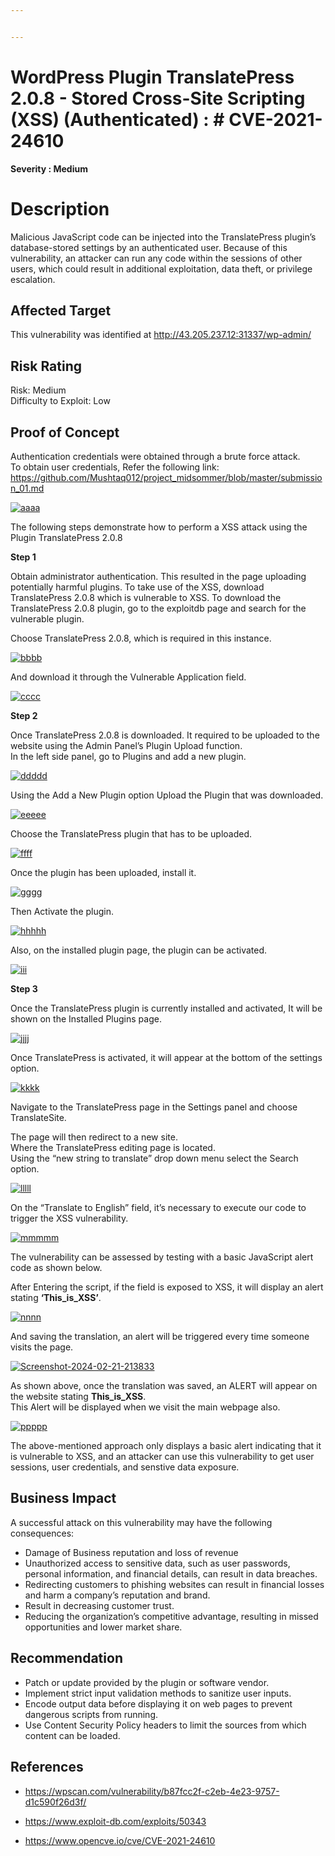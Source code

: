 ```yaml
---


---
```


<h1 id="wordpress-plugin-translatepress-2.0.8---stored-cross-site-scripting-xss-authenticated---cve-2021-24610">WordPress Plugin TranslatePress 2.0.8 - Stored Cross-Site Scripting (XSS) (Authenticated) : # CVE-2021-24610</h1>
<p><strong>Severity : Medium</strong></p>
<h1 id="description">Description</h1>
<p>Malicious JavaScript code can be injected into the TranslatePress plugin’s database-stored settings by an authenticated user. Because of this vulnerability, an attacker can run any code within the sessions of other users, which could result in additional exploitation, data theft, or privilege escalation.</p>
<h2 id="affected-target">Affected Target</h2>
<p>This vulnerability was identified at <a href="http://43.205.237.12:31337/wp-admin/">http://43.205.237.12:31337/wp-admin/</a></p>
<h2 id="risk-rating">Risk Rating</h2>
<p>Risk: Medium<br>
Difficulty to Exploit: Low</p>
<h2 id="proof-of-concept">Proof of Concept</h2>
<p>Authentication credentials were obtained through a brute force attack.<br>
To obtain user credentials, Refer the following link: <a href="https://github.com/Mushtaq012/project_midsommer/blob/master/submission_01.md">https://github.com/Mushtaq012/project_midsommer/blob/master/submission_01.md</a></p>
<p><a href="https://ibb.co/GcnYxYC"><img src="https://i.ibb.co/zGQ9n9P/aaaa.png" alt="aaaa" border="0"></a></p>
<p>The following steps demonstrate how to perform a XSS attack using the Plugin TranslatePress 2.0.8</p>
<p><strong>Step 1</strong></p>
<p>Obtain administrator authentication. This resulted in the page uploading potentially harmful plugins. To take use of the XSS, download TranslatePress 2.0.8 which is vulnerable to XSS. To download the TranslatePress 2.0.8 plugin, go to the exploitdb page and search for the vulnerable plugin.</p>
<p>Choose TranslatePress 2.0.8, which is required in this instance.</p>
<p><a href="https://ibb.co/jwfQV7x"><img src="https://i.ibb.co/qgjc0b4/bbbb.png" alt="bbbb" border="0"></a></p>
<p>And download it through the Vulnerable Application field.</p>
<p><a href="https://ibb.co/0998d8b"><img src="https://i.ibb.co/SmmW9WC/cccc.png" alt="cccc" border="0"></a></p>
<p><strong>Step 2</strong></p>
<p>Once TranslatePress 2.0.8 is downloaded. It required to be uploaded to the website using the Admin Panel’s Plugin Upload function.<br>
In the left side panel, go to Plugins and add a new plugin.</p>
<p><a href="https://ibb.co/sqWJSgM"><img src="https://i.ibb.co/fHDGRXP/ddddd.png" alt="ddddd" border="0"></a></p>
<p>Using the Add a New Plugin option Upload the Plugin that was downloaded.</p>
<p><a href="https://ibb.co/ZH7ZWWv"><img src="https://i.ibb.co/XyMwSS6/eeeee.png" alt="eeeee" border="0"></a></p>
<p>Choose the TranslatePress plugin that has to be uploaded.</p>
<p><a href="https://ibb.co/DWF2bQw"><img src="https://i.ibb.co/fFWwSHr/ffff.png" alt="ffff" border="0"></a></p>
<p>Once the plugin has been uploaded, install it.</p>
<p><a href="https://ibb.co/L5bC7dc"><img src="https://i.ibb.co/4d9jrRX/gggg.png" alt="gggg" border="0"></a></p>
<p>Then Activate the plugin.</p>
<p><a href="https://ibb.co/Cm37qxP"><img src="https://i.ibb.co/Jmw7NX3/hhhhh.png" alt="hhhhh" border="0"></a></p>
<p>Also, on the installed plugin page, the plugin can be activated.</p>
<p><a href="https://ibb.co/DfrRD0P"><img src="https://i.ibb.co/1GzmfFY/iii.png" alt="iii" border="0"></a></p>
<p><strong>Step 3</strong></p>
<p>Once the TranslatePress plugin is currently installed and activated, It will be shown on the Installed Plugins page.</p>
<p><a href="https://ibb.co/G0ZBtDQ"><img src="https://i.ibb.co/9NxzV0H/jjjj.png" alt="jjjj" border="0"></a></p>
<p>Once TranslatePress is activated, it will appear at the bottom of the settings option.</p>
<p><a href="https://ibb.co/qRw8CRh"><img src="https://i.ibb.co/tb56zbn/kkkk.png" alt="kkkk" border="0"></a></p>
<p>Navigate to the TranslatePress page in the Settings panel and choose TranslateSite.</p>
<p>The page will then redirect to a new site.<br>
Where the TranslatePress editing page is located.<br>
Using the “new string to translate” drop down menu select the Search option.</p>
<p><a href="https://ibb.co/R6JKQ0x"><img src="https://i.ibb.co/7p0DrWw/lllll.png" alt="lllll" border="0"></a></p>
<p>On the “Translate to English” field, it’s necessary to execute our code to trigger the XSS vulnerability.</p>
<p><a href="https://ibb.co/LYJmG2j"><img src="https://i.ibb.co/n6n9W5d/mmmmm.png" alt="mmmmm" border="0"></a></p>
<p>The vulnerability can be assessed by testing with a basic JavaScript alert code as shown below.</p>
<p>After Entering the script, if the field is exposed to XSS, it will display an alert stating <strong>‘This_is_XSS’</strong>.</p>
<p><a href="https://ibb.co/Px7vwfy"><img src="https://i.ibb.co/qBt3kP8/nnnn.png" alt="nnnn" border="0"></a></p>
<p>And saving the translation, an alert will be triggered every time someone visits the page.</p>
<p><a href="https://ibb.co/SJ659Kh"><img src="https://i.ibb.co/JCcmMzf/Screenshot-2024-02-21-213833.png" alt="Screenshot-2024-02-21-213833" border="0"></a></p>
<p>As shown above, once the translation was saved, an ALERT will appear on the website stating <strong>This_is_XSS</strong>.<br>
This Alert will be displayed when we visit the main webpage also.</p>
<p><a href="https://ibb.co/Y05X7GN"><img src="https://i.ibb.co/qJHCMwD/ppppp.png" alt="ppppp" border="0"></a></p>
<p>The above-mentioned approach only displays a basic alert indicating that it is vulnerable to XSS, and an attacker can use this vulnerability to get user sessions, user credentials, and senstive data exposure.</p>
<h2 id="business-impact">Business Impact</h2>
<p>A successful attack on this vulnerability may have the following consequences:</p>
<ul>
<li>Damage of Business reputation and loss of revenue</li>
<li>Unauthorized access to sensitive data, such as user passwords, personal information, and financial details, can result in data breaches.</li>
<li>Redirecting customers to phishing websites can result in financial losses and harm a company’s reputation and brand.</li>
<li>Result in decreasing customer trust.</li>
<li>Reducing the organization’s competitive advantage, resulting in missed opportunities and lower market share.</li>
</ul>
<h2 id="recommendation">Recommendation</h2>
<ul>
<li>Patch or update provided by the plugin or software vendor.</li>
<li>Implement strict input validation methods to sanitize user inputs.</li>
<li>Encode output data before displaying it on web pages to prevent dangerous scripts from running.</li>
<li>Use Content Security Policy headers to limit the sources from which content can be loaded.</li>
</ul>
<h2 id="references">References</h2>
<ul>
<li>
<p><a href="https://wpscan.com/vulnerability/b87fcc2f-c2eb-4e23-9757-d1c590f26d3f/">https://wpscan.com/vulnerability/b87fcc2f-c2eb-4e23-9757-d1c590f26d3f/</a></p>
</li>
<li>
<p><a href="https://www.exploit-db.com/exploits/50343">https://www.exploit-db.com/exploits/50343</a></p>
</li>
<li>
<p><a href="https://www.opencve.io/cve/CVE-2021-24610">https://www.opencve.io/cve/CVE-2021-24610</a></p>
</li>
</ul>

